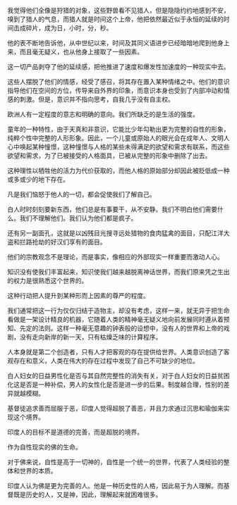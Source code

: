 我觉得他们全像是狩猎的对象，这些野兽看不见猎人，但是隐隐约约地感到不安，嗅到了猎人的气息，而猎人就是时间这个上帝，他把依然最近似于永恒的延续的时间击成碎片，成为日，小时，分，秒。

他的表不断地告诉他，从中世纪以来，时间及其同义语进步已经暗暗地爬到他身上来，而且毫无疑义，也从他身上接取了一些因素。

这一切产品剥夺了他的延续感，把他推进了速度和爆发性加速度的一种现实中去。

这些人摆脱了他们的情感，经受了感召，将其存在置入某种情绪之中。他们的意识指导他们在空间的方位，传导来自外界的印象，而意识本身也受到了内部冲动和情感的刺激。但是，意识并不指向思考，自我几乎没有自主权。

欧洲人有一定程度的意志和明确的意向。我们所缺乏的是生活的强度。

童年的一种特性，由于天真和非意识，它能比少年勾勒出更为完整的自性的形象，纯粹个性中完整的人形形象。因此，一个儿童或原始人的眼光会在成年人、文明人心中唤起某种憧憬，这种憧憬与人格的某些未得满足的欲望和需求有联系，而这些欲望和需求，为了已被接受的人格面具，已被从完整的形象中删除了出去。


这种理性以牺牲他的活力为代价获取的，而他人格的原始部分却因此被贬低成一种或多或少的地下存在。


凡是我们恼怒于他人的一切，都会促使我们了解自己。

白人时时刻刻要新东西，他们总是有事要干，从不安静。我们不明白他们需要什么。我们不理解他们。我们认为他们都是疯子。

还有另一副面孔，这就是以凶残目光搜寻远处猎物的食肉猛禽的面目，只配江洋大盗和拦路抢劫的好汉们享有的面目。

他们的宗教观念不是理论，而是事实，像相应的外部现实一样重要而激动人心。

知识没有使我们丰富起来，知识使我们越来越脱离神话世界，而我们原来凭之生出的权力是很熟悉这个世界的。

这种行动把人提升到某种形而上因素的尊严的程度。

我们通常把这一行为仅仅归结于造物主，却没有考虑，这样一来，就无异于把生命看做是一架设计精良的机器，它随着人类的精神毫无疑义地向前发展同时遵从着预知、先定的法则。这样一种毫无意趣的钟表般的设想中，没有人的世界和上帝的戏剧，没有走向新岸的新一天，只有枯燥乏味的计算程序。

人本身就是第二个创造者，只有人才把客观的存在提供给世界。人类意识创造了客观存在和意义，人类在伟大的存在过程中发现了自己不可缺少的地位。


白人妇女的日益男性化是否与其自然完整性的消失有关，对于白人妇女的日益贫困化这是否是一种补偿，男人的女性化是否是进一步的后果。制度越合理，性别的差异就越模糊。


基督徒追求善而屈服于恶，印度人觉得超脱了善恶，并且力求通过沉思和瑜伽来实现这个境界。

印度人的目标不是道德的完善，而是超脱的境界。

作为自性现实的佛的生命。

对于佛来说，自性是高于一切神的，自性是一个统一的世界，代表了人类经验的整体和世界的本质。

印度人认为佛是更为完善的人。他是一种历史性的人格，因此易于为人理解。而基督既是历史的人，又是神，因此，理解起来就困难很多。


